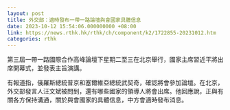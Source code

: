 ```yaml
---
layout: post
title: 外交部：適時發布一帶一路論壇與會國家具體信息
date: 2023-10-12 15:54:06.000000000 +08:00
link: https://news.rthk.hk/rthk/ch/component/k2/1722855-20231012.htm
categories: rthk
---
```


第三屆一帶一路國際合作高峰論壇下星期二至三在北京舉行，國家主席習近平將出席開幕式，並發表主旨演講。

有報道指，俄羅斯總統普京和塞爾維亞總統武契奇，確認將會參加論壇。在北京，外交部發言人汪文斌被問到，還有哪些國家的領導人將會出席。他回應說，正與有關各方保持溝通，關於與會國家的具體信息，中方會適時發布消息。
